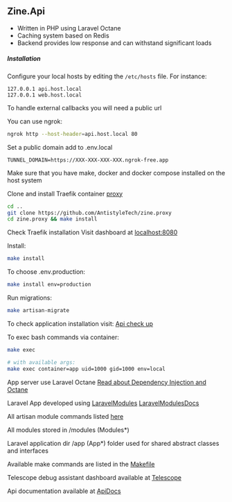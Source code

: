 ## Zine.Api

- Written in PHP using Laravel Octane
- Caching system based on Redis
- Backend provides low response and can withstand significant loads

##### Installation

Configure your local hosts by editing the `/etc/hosts` file. For instance:

```
127.0.0.1 api.host.local
127.0.0.1 web.host.local
```

To handle external callbacks you will need a public url 

You can use ngrok:

```bash
ngrok http --host-header=api.host.local 80
```

Set a public domain add to .env.local 
```dotenv
TUNNEL_DOMAIN=https://XXX-XXX-XXX-XXX.ngrok-free.app
```

Make sure that you have make, docker and docker compose installed on the host system

Clone and install Traefik container [proxy](https://github.com/AntistyleTech/zine.proxy)

```bash
cd ..
git clone https://github.com/AntistyleTech/zine.proxy
cd zine.proxy && make install
```

Check Traefik installation
Visit dashboard at [localhost:8080](http://localhost:8080)

Install:

```bash
make install
```

To choose .env.production:

```bash
make install env=production
```

Run migrations:

```bash
make artisan-migrate
```

To check application installation visit: [Api check up](http://api.host.local/up)

To exec bash commands via container:

```bash
make exec
```

```bash
# with available args:
make exec container=app uid=1000 gid=1000 env=local
```

App server use Laravel
Octane [Read about Dependency Injection and Octane](https://laravel.com/docs/11.x/octane#dependency-injection-and-octane)

Laravel App developed using [LaravelModules](https://github.com/nWidart/laravel-modules) 
[LaravelModulesDocs](https://laravelmodules.com/docs/v11)

All artisan module commands listed [here](https://laravelmodules.com/docs/v11/artisan-commands)

All modules stored in /modules (Modules\*)

Laravel application dir /app (App\*) folder used for shared abstract classes and interfaces

Available make commands are listed in the [Makefile](Makefile)

Telescope debug assistant dashboard available at [Telescope](http://api.host.local/telescope)

Api documentation available at [ApiDocs](http://api.host.local/docs/api)

